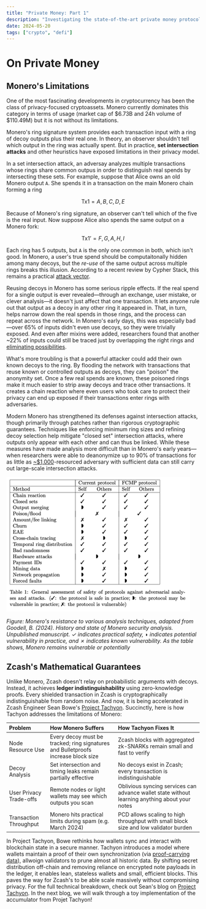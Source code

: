 ```yaml
---
title: "Private Money: Part 1"
description: "Investigating the state-of-the-art private money protocols"
date: 2024-05-20
tags: ["crypto", "defi"]
---
```


# On Private Money

## Monero's Limitations

One of the most fascinating developments in cryptocurrency has been the class of privacy-focused cryptoassets. Monero currently dominates this category in terms of usage (market cap of $6.73B and 24h volume of $110.49M) but it is not without its limitations. 

Monero's ring signature system provides each transaction input with a ring of decoy outputs plus their real one. In theory, an observer shouldn't tell which output in the ring was actually spent. But in practice, **set intersection attacks** and other heuristics have exposed limitations in their privacy model. 

In a set intersection attack, an adversay analyzes multiple transactions whose rings share common outpus in order to distinguish real spends by intersecting these sets. For example, suppose that Alice owns an old Monero output `A`. She spends it in a transaction on the main Monero chain forming a ring 

$$
    \text{Tx1} = {A, B, C, D, E}
$$

Because of Monero's ring signature, an observer can't tell which of the five is the real input. Now suppose Alice also spends the same output on a Monero fork:

$$
    \text{Tx1'} = {F, G, A, H, I}
$$

Each ring has 5 outputs, but `A` is the only one common in both, which isn't good. In Monero, a user's true spend should be computaitonally hidden among many decoys, but the *re-use* of the same output across multiple rings breaks this illusion. According to a recent review by Cypher Stack, this remains a practical [attack vector](https://moneroresearch.info/index.php?action=resource_RESOURCEVIEW_CORE&id=235#).


Reusing decoys in Monero has some serious ripple effects. If the real spend for a single output is ever revealed—through an exchange, user mistake, or clever analysis—it doesn't just affect that one transaction. It lets anyone rule out that output as a decoy in any other ring it appeared in. That, in turn, helps narrow down the real spends in those rings, and the process can repeat across the network. In Monero's early days, this was especially bad—over 65% of inputs didn't even use decoys, so they were trivially exposed. And even after mixins were added, researchers found that another ~22% of inputs could still be traced just by overlapping the right rings and [eliminating possibilities](https://eprint.iacr.org/2017/338.pdf#:~:text=%1Brst%20heuristic%20,any%20ground%20truth%20on%20RingCTs).

What's more troubling is that a powerful attacker could add their own known decoys to the ring. By flooding the network with transactions that reuse known or controlled outputs as decoys, they can "poison" the anonymity set. Once a few real spends are known, these poisoned rings make it much easier to strip away decoys and trace other transactions. It creates a chain reaction where even users who took care to protect their privacy can end up exposed if their transactions enter rings with adversaries. 

<!-- Insert Diagram Here -->

Modern Monero has strengthened its defenses against intersection attacks, though primarily through patches rather than rigorous cryptographic guarantees. Techniques like enforcing minimum ring sizes and refining decoy selection help mitigate "closed set" intersection attacks, where outputs only appear with each other and can thus be linked. While these measures have made analysis more difficult than in Monero's early years—when researchers were able to deanonymize up to 90% of transactions for as little as [~$1,000](https://eprint.iacr.org/2019/455.pdf)-resourced adversary with sufficient data can still carry out large-scale intersection attacks.

![Monero attack resistance matrix](../images/zcash/monero.png)


*Figure: Monero's resistance to various analysis techniques, adapted from Goodell, B. (2024). *History and state of Monero security analysis*. Unpublished manuscript. ✓ indicates practical safety, ◗ indicates potential vulnerability in practice, and ✗ indicates known vulnerability. As the table shows, Monero remains vulnerable or potentially*



## Zcash's Mathematical Guarantees

Unlike Monero, Zcash doesn't relay on probabilistic arguments with decoys. Instead, it achieves **ledger indistinguishability** using zero-knowledge proofs. Every shielded transaction in Zcash is cryptographically indistinguishable from random noise. And now, it is being accelerated in Zcash Engineer Sean Bowe's [Project Tachyon](https://seanbowe.com/blog/tachyon-scaling-zcash-oblivious-synchronization/). Succinctly, here is how Tachyon addresses the limitations of Monero:

| Problem | How Monero Suffers | How Tachyon Fixes It |
|:--------|:-------------------|:---------------------|
| Node Resource Use | Every decoy must be tracked; ring signatures and Bulletproofs increase block size | Zcash blocks with aggregated zk-SNARKs remain small and fast to verify |
| Decoy Analysis | Set intersection and timing leaks remain partially effective | No decoys exist in Zcash; every transaction is indistinguishable |
| User Privacy Trade-offs | Remote nodes or light wallets may see which outputs you scan | Oblivious syncing services can advance wallet state without learning anything about your notes |
| Transaction Throughput | Monero hits practical limits during spam (e.g. March 2024) | PCD allows scaling to high throughput with small block size and low validator burden |

In Project Tachyon, Bowe rethinks how wallets sync and interact with blockchain state in a secure manner. Tachyon introduces a model where wallets maintain a proof of their own synchronization (via [proof-carrying data](https://dspace.mit.edu/handle/1721.1/61151)), allwoign validators to prune almost all historic data. By shifting secret distribution off-chain and removing reliance on encrypted note payloads in the ledger, it enables lean, stateless wallets and small, efficient blocks. This paves the way for Zcash's to be able scale massively without compromising privacy. For the full technical breakdown, check out Sean's blog on [Project Tachyon](https://seanbowe.com/blog/tachyon-scaling-zcash-oblivious-synchronization/). In the next blog, we will walk through a toy implementation of the accumulator from Projet Tachyon!

